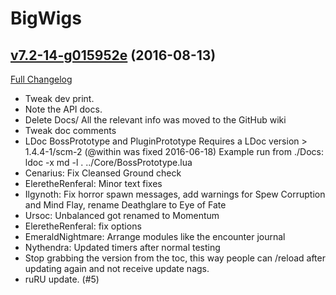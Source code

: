 # BigWigs

## [v7.2-14-g015952e](https://github.com/BigWigsMods/BigWigs/tree/015952e5fdeb6ae45ec16008cdd1bbf2b1456ded) (2016-08-13) [](#top)
[Full Changelog](https://github.com/BigWigsMods/BigWigs/compare/v7.2...015952e5fdeb6ae45ec16008cdd1bbf2b1456ded)

-   Tweak dev print.
-   Note the API docs.
-   Delete Docs/
    All the relevant info was moved to the GitHub wiki
-   Tweak doc comments
-   LDoc BossPrototype and PluginPrototype
    Requires a LDoc version > 1.4.4-1/scm-2 (@within was fixed 2016-06-18)
    Example run from ./Docs: ldoc -x md -l . ../Core/BossPrototype.lua
-   Cenarius: Fix Cleansed Ground check
-   EleretheRenferal: Minor text fixes
-   Ilgynoth: Fix horror spawn messages, add warnings for Spew Corruption and Mind Flay, rename Deathglare to Eye of Fate
-   Ursoc: Unbalanced got renamed to Momentum
-   EleretheRenferal: fix options
-   EmeraldNightmare: Arrange modules like the encounter journal
-   Nythendra: Updated timers after normal testing
-   Stop grabbing the version from the toc, this way people can /reload after updating again and not receive update nags.
-   ruRU update. (#5)

